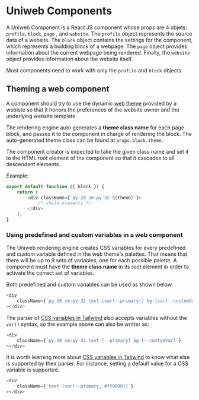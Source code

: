 # Uniweb Components

A Uniweb Component is a React JS component whose props are 4 objets: `profile`, `block`, `page` , and `website`. The `profile` object represents the source data of a website. The `block` object contains the settings for the component, which represents a building block of a webpage. The `page` object provides information about the current webpage being rendered. Finally, the `website` object provides information about the website itself. 

Most components need to work with only the `profile` and `block` objects. 

## Theming a web component

A component should try to use the dynamic [web theme](webtheme.md) provided by a webiste so that it honors the preferences of the website owner and the underlying website template.

The rendering engine auto generates a **theme class name** for each page block, and passes it to the component in charge of rendering the block. The auto-generated theme class can be found at `props.block.theme`. 

The component creator is expected to take the given class name and set it to the HTML root element of the component so that it cascades to all descendant elements. 

Example:

```Javascript
export default function ({ block }) {
    return (
        <div className={`py-20 sm:py-32 ${theme}`}>
            /* child elements */
        </div>
    );
}
```

### Using predefined and custom variables in a web component

The Uniweb rendering engine creates CSS variables for every predefined and custom variable defined in the web theme's palettes. That means that there will be up to 9 sets of variables, one for each possible palette. A component must have the **theme class name** in its root element in order to activate the correct set of variables.

Both predefined and custom variables can be used as shown below.

```javascript
<div
    className={`py-20 sm:py-32 text-[var(--primary)] bg-[var(--customVar)]`}
></div>
```

The parser of [CSS variables in Tailwind](https://tailwindcss.com/docs/adding-custom-styles#using-arbitrary-values) also accepts variables without the `var()` syntax, so the example above can also be writter as:

```javascript
<div
    className={`py-20 sm:py-32 text-[--primary] bg-[--customVar]`}
></div>
```

It is worth learning more about [CSS variables in Tailwind](https://tailwindcss.com/docs/adding-custom-styles#using-arbitrary-values) to know what else is supported by their parser. For instance, setting a default value for a CSS variable is  supported.

```javascript
<div
    className={`text-[var(--primary, #ff0000)]`}
></div>
